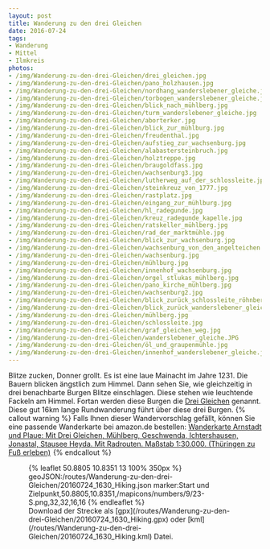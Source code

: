 ```yaml
---
layout: post
title: Wanderung zu den drei Gleichen
date: 2016-07-24
tags:
- Wanderung
- Mittel
- Ilmkreis
photos:
- /img/Wanderung-zu-den-drei-Gleichen/drei_gleichen.jpg
- /img/Wanderung-zu-den-drei-Gleichen/pano_holzhausen.jpg
- /img/Wanderung-zu-den-drei-Gleichen/nordhang_wanderslebener_gleiche.jpg
- /img/Wanderung-zu-den-drei-Gleichen/torbogen_wanderslebener_gleiche.jpg
- /img/Wanderung-zu-den-drei-Gleichen/blick_nach_mühlberg.jpg
- /img/Wanderung-zu-den-drei-Gleichen/turm_wanderslebener_gleiche.jpg
- /img/Wanderung-zu-den-drei-Gleichen/aborterker.jpg
- /img/Wanderung-zu-den-drei-Gleichen/blick_zur_mühlburg.jpg
- /img/Wanderung-zu-den-drei-Gleichen/freudenthal.jpg
- /img/Wanderung-zu-den-drei-Gleichen/aufstieg_zur_wachsenburg.jpg
- /img/Wanderung-zu-den-drei-Gleichen/alabastersteinbruch.jpg
- /img/Wanderung-zu-den-drei-Gleichen/holztreppe.jpg
- /img/Wanderung-zu-den-drei-Gleichen/braugoldfass.jpg
- /img/Wanderung-zu-den-drei-Gleichen/wachsenburg3.jpg
- /img/Wanderung-zu-den-drei-Gleichen/lutherweg_auf_der_schlossleite.jpg
- /img/Wanderung-zu-den-drei-Gleichen/steinkreuz_von_1777.jpg
- /img/Wanderung-zu-den-drei-Gleichen/rastplatz.jpg
- /img/Wanderung-zu-den-drei-Gleichen/eingang_zur_mühlburg.jpg
- /img/Wanderung-zu-den-drei-Gleichen/hl_radegunde.jpg
- /img/Wanderung-zu-den-drei-Gleichen/kreuz_radegunde_kapelle.jpg
- /img/Wanderung-zu-den-drei-Gleichen/ratskeller_mühlberg.jpg
- /img/Wanderung-zu-den-drei-Gleichen/rad_der_marktmühle.jpg
- /img/Wanderung-zu-den-drei-Gleichen/blick_zur_wachsenburg.jpg
- /img/Wanderung-zu-den-drei-Gleichen/wachsenburg_von_den_angelteichen.jpg
- /img/Wanderung-zu-den-drei-Gleichen/wachsenburg.jpg
- /img/Wanderung-zu-den-drei-Gleichen/mühlburg.jpg
- /img/Wanderung-zu-den-drei-Gleichen/innenhof_wachsenburg.jpg
- /img/Wanderung-zu-den-drei-Gleichen/orgel_stlukas_mühlberg.jpg
- /img/Wanderung-zu-den-drei-Gleichen/pano_kirche_mühlberg.jpg
- /img/Wanderung-zu-den-drei-Gleichen/wachsenburg2.jpg
- /img/Wanderung-zu-den-drei-Gleichen/blick_zurück_schlossleite_röhnberg.jpg
- /img/Wanderung-zu-den-drei-Gleichen/blick_zurück_wanderslebener_gleiche.jpg
- /img/Wanderung-zu-den-drei-Gleichen/mühlberg.jpg
- /img/Wanderung-zu-den-drei-Gleichen/schlossleite.jpg
- /img/Wanderung-zu-den-drei-Gleichen/graf_gleichen_weg.jpg
- /img/Wanderung-zu-den-drei-Gleichen/wanderslebener_gleiche.JPG
- /img/Wanderung-zu-den-drei-Gleichen/öl_und_graupenmühle.jpg
- /img/Wanderung-zu-den-drei-Gleichen/innenhof_wanderslebener_gleiche.jpg
---
```

Blitze zucken, Donner grollt. Es ist eine laue Mainacht im Jahre 1231. Die Bauern blicken ängstlich zum Himmel. Dann sehen Sie, wie gleichzeitig in drei benachbarte Burgen Blitze einschlagen. Diese stehen wie leuchtende Fackeln am Himmel. Fortan werden diese Burgen die [Drei Gleichen](http://www.drei-gleichen.de/index.php?id=1&no_cache=1) genannt.
Diese gut 16km lange Rundwanderung führt über diese drei Burgen.
{% callout warning %}
Falls Ihnen dieser Wandervorschlag gefällt, können Sie eine passende Wanderkarte bei amazon.de bestellen:
<a rel="nofollow" href="https://www.amazon.de/Wanderkarte-Arnstadt-Plaue-Geschwenda-Ichtershausen/dp/3929993066/ref=as_li_ss_tl?ie=UTF8&qid=1469459417&sr=8-2&keywords=Wanderkarte+drei+Gleichen&linkCode=ll1&tag=thueringergip-21&linkId=13ac0f34c3e5e5191d7ed8210dc62cc1">Wanderkarte Arnstadt und Plaue: Mit Drei Gleichen, Mühlberg, Geschwenda, Ichtershausen, Jonastal, Stausee Heyda. Mit Radrouten. Maßstab 1:30.000. (Thüringen zu Fuß erleben)</a><img src="http://ir-de.amazon-adsystem.com/e/ir?t=thueringergip-21&l=as2&o=3&a=1469459417" width="1" height="1" border="0" alt="" style="border:none !important; margin:0px !important;" />
{% endcallout %}
<figure>{% leaflet 50.8805 10.8351 13 100% 350px %}
geoJSON:/routes/Wanderung-zu-den-drei-Gleichen/20160724_1630_Hiking.json
marker:Start und Zielpunkt,50.8805,10.8351,/mapicons/numbers/9/23-S.png,32,32,16,16
{% endleaflet %}<figcaption>Download der Strecke als [gpx](/routes/Wanderung-zu-den-drei-Gleichen/20160724_1630_Hiking.gpx) oder [kml](/routes/Wanderung-zu-den-drei-Gleichen/20160724_1630_Hiking.kml) Datei.</figcaption></figure>
<!-- more -->
